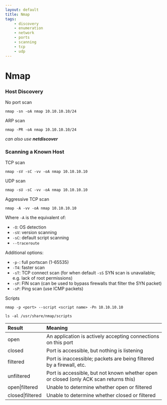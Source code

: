 ```yaml
---
layout: default
title: Nmap
tags:
    - discovery
    - enumeration
    - network
    - ports
    - scanning
    - tcp 
    - udp
---
```

# Nmap
### Host Discovery
No port scan

```shell
nmap -sn -oA nmap 10.10.10.10/24
```

ARP scan

```shell
nmap -PR -oA nmap 10.10.10.10/24
```

_can also use **netdiscover**_
### Scanning a Known Host

TCP scan

```shell
nmap -sV -sC -vv -oA nmap 10.10.10.10
```

UDP scan

```shell
nmap -sU -sC -vv -oA nmap 10.10.10.10
```

Aggressive TCP scan

```shell
nmap -A -vv -oA nmap 10.10.10.10
```

Where `-A` is the equivalent of:
- `-O`: OS detection
- `-sV`: version scanning
- `-sC`: default script scanning
- `--traceroute`

Additional options:
- `-p-`: full portscan (1-65535)
- `-T4`: faster scan
- `-sT`: TCP connect scan (for when default `-sS` SYN scan is unavailable; e.g. lack of root permissions)
- `-sF`: FIN scan (can be used to bypass firewalls that filter the SYN packet)
- `-sP`: Ping scan (use ICMP packets)

Scripts

```shell
nmap -p <port> --script <script name> -Pn 10.10.10.10
```

```shell
ls -al /usr/share/nmap/scripts
```

Result | Meaning
:--- | :---
open | An application is actively accepting connections on this port
closed | Port is accessible, but nothing is listening
filtered | Port is inaccessible; packets are being filtered by a firewall, etc.
unfiltered | Port is accessible, but not known whether open or closed (only ACK scan returns this)
open\|filtered | Unable to determine whether open or filtered
closed\|filtered | Unable to determine whether closed or filtered